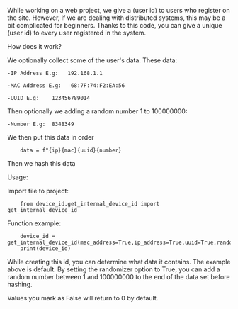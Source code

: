 While working on a web project, we give a (user id) to users who register on the site. However, if we are dealing with distributed systems, this may be a bit complicated for beginners. Thanks to this code, you can give a unique (user id) to every user registered in the system.


How does it work? 

We optionally collect some of the user's data. These data:

    -IP Address E.g:   192.168.1.1

    -MAC Address E.g:   68:7F:74:F2:EA:56

    -UUID E.g:    123456789014

Then optionally we adding a random number 1 to 100000000:

    -Number E.g:  8348349


We then put this data in order

        data = f"{ip}{mac}{uuid}{number}

Then we hash this data



Usage:

Import file to project:

        from device_id.get_internal_device_id import get_internal_device_id

Function example:

        device_id = get_internal_device_id(mac_address=True,ip_address=True,uuid=True,randomizer=False)
        print(device_id)


While creating this id, you can determine what data it contains. The example above is default. By setting the randomizer option to True, you can add a random number between 1 and 100000000 to the end of the data set before hashing.

Values ​​you mark as False will return to 0 by default.
